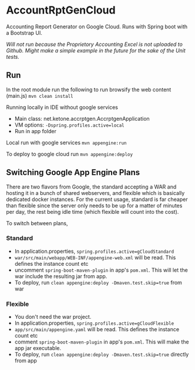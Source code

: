 # AccountRptGenCloud #
Accounting Report Generator on Google Cloud. Runs with Spring boot with a Bootstrap UI.

*Will not run because the Proprietory Accounting Excel is not uploaded to Github. Might make a simple example in the future for the sake of the Unit tests.* 

## Run ##
In the root module run the following to run browsify the web content (main.js)
`mvn clean install`

Running locally in IDE without google services
* Main class: net.ketone.accrptgen.AccrptgenApplication
* VM options: `-Dspring.profiles.active=local`
* Run in app folder

Local run with google services
`mvn appengine:run`

To deploy to google cloud run
`mvn appengine:deploy`


## Switching Google App Engine Plans ##
There are two flavors from Google, the standard accepting a WAR and hosting it in a bunch of shared webservers, and flexible which is basically dedicated docker instances.
For the current usage, standard is far cheaper than flexible since the server only needs to be up for a matter of minutes per day, the rest being idle time (which flexible will count into the cost).

To switch between plans,

### Standard ###
* In application.properties, `spring.profiles.active=gCloudStandard` 
* `war/src/main/webapp/WEB-INF/appengine-web.xml` will be read. This defines the instance count etc
* uncomment `spring-boot-maven-plugin` in app's `pom.xml`. This will let the war include the resulting jar from app.  
* To deploy, run `clean appengine:deploy -Dmaven.test.skip=true` from war

### Flexible ###
* You don't need the war project.
* In application.properties, `spring.profiles.active=gCloudFlexible` 
* `app/src/main/appengine.yaml` will be read. This defines the instance count etc
* comment `spring-boot-maven-plugin` in app's `pom.xml`. This will make the app jar executable.  
* To deploy, run `clean appengine:deploy -Dmaven.test.skip=true` directly from app


